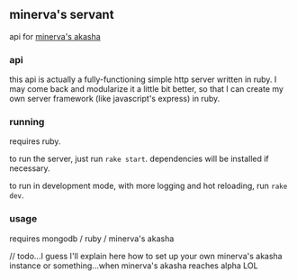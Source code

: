 ## minerva's servant

api for [minerva's akasha](https://github.com/jpegzilla/minervas-akasha)

### api

this api is actually a fully-functioning simple http server written in ruby. I may come back and modularize it a little bit better, so that I can create my own server framework (like javascript's express) in ruby.

### running

requires ruby.

to run the server, just run `rake start`. dependencies will be installed if necessary.

to run in development mode, with more logging and hot reloading, run `rake dev`.

### usage

requires mongodb / ruby / minerva's akasha

// todo...I guess I'll explain here how to set up your own minerva's akasha instance or something...when minerva's akasha reaches alpha LOL
